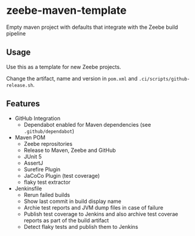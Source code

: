 # zeebe-maven-template
Empty maven project with defaults that integrate with the Zeebe build pipeline

## Usage
Use this as a template for new Zeebe projects.

Change the artifact, name and version in `pom.xml` and `.ci/scripts/github-release.sh`.

## Features
* GitHub Integration
  * Dependabot enabled for Maven dependencies (see `.github/dependabot`) 
* Maven POM
  * Zeebe reprositories
  * Release to Maven, Zeebe and GitHub
  * JUnit 5
  * AssertJ
  * Surefire Plugin
  * JaCoCo Plugin (test coverage)
  * flaky test extractor
* Jenkinsfile
  * Rerun failed builds
  * Show last commit in build display name
  * Archie test reports and JVM dump files in case of failure
  * Publish test coverage to Jenkins and also archive test coverae reports as part of the build artifact
  * Detect flaky tests and publish them to Jenkins
